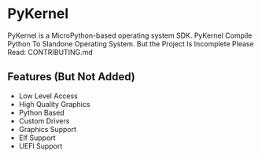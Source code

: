 # PyKernel
PyKernel is a MicroPython-based operating system SDK. PyKernel Compile Python To Slandone Operating System. But the Project Is Incomplete
Please Read: CONTRIBUTING.md

## Features (But Not Added)
- Low Level Access
- High Quality Graphics
- Python Based
- Custom Drivers
- Graphics Support
- Elf Support
- UEFI Support
